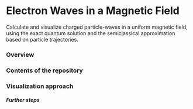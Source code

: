 Electron Waves in a Magnetic Field
==================================

Calculate and visualize charged particle-waves in a uniform magnetic field, using the exact quantum solution and the semiclassical approximation based on particle trajectories.

### Overview

### Contents of the repository

### Visualization approach

##### Further steps
